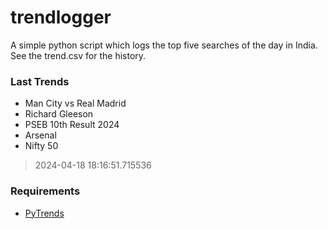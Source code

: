 # trendlogger
A simple python script which logs the top five searches of the day in India.<br>See the trend.csv for the history.<br>

<!-- Last Trends -->
### Last Trends
* Man City vs Real Madrid
* Richard Gleeson
* PSEB 10th Result 2024
* Arsenal
* Nifty 50
> 2024-04-18 18:16:51.715536

<!-- Requirements -->
### Requirements
* [PyTrends](https://github.com/dreyco676/pytrends)
